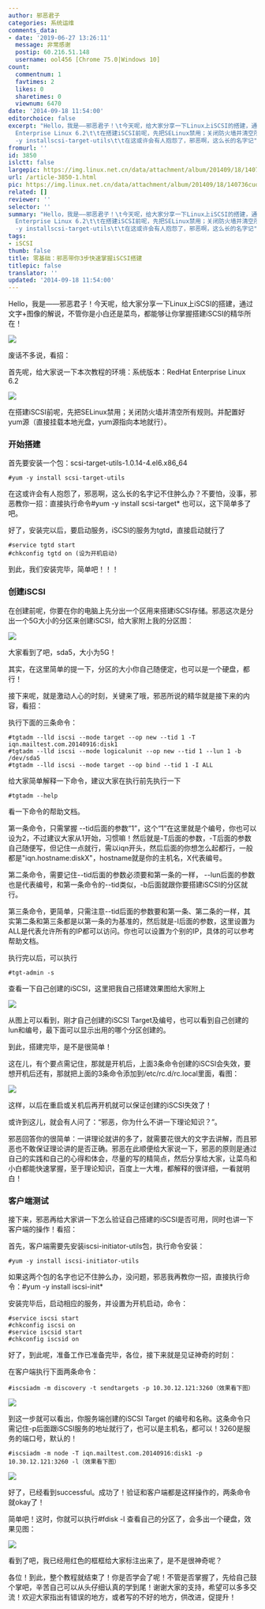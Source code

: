```yaml
---
author: 邪恶君子
categories: 系统运维
comments_data:
- date: '2019-06-27 13:26:11'
  message: 非常感谢
  postip: 60.216.51.148
  username: ool456 [Chrome 75.0|Windows 10]
count:
  commentnum: 1
  favtimes: 2
  likes: 0
  sharetimes: 0
  viewnum: 6470
date: '2014-09-18 11:54:00'
editorchoice: false
excerpt: "Hello，我是——邪恶君子！\t今天呢，给大家分享一下Linux上iSCSI的搭建，通过文字+图像的解说，不管你是小白还是菜鸟，都能够让你掌握搭建iSCSI的精华所在！废话不多说，看招：首先呢，给大家说一下本次教程的环境：\t系统版本：RedHat
  Enterprise Linux 6.2\t\t在搭建iSCSI前呢，先把SELinux禁用；关闭防火墙并清空所有规则。并配置好yum源（直接挂载本地光盘，yum源指向本地就行）。开始搭建：\t首先要安装一个包：scsi-target-utils-1.0.14-4.el6.x86_64\t#yum
  -y installscsi-target-utils\t\t在这或许会有人抱怨了，邪恶啊，这么长的名字记"
fromurl: ''
id: 3850
islctt: false
largepic: https://img.linux.net.cn/data/attachment/album/201409/18/140736cuoxrpsfft6nusff.jpg
url: /article-3850-1.html
pic: https://img.linux.net.cn/data/attachment/album/201409/18/140736cuoxrpsfft6nusff.jpg.thumb.jpg
related: []
reviewer: ''
selector: ''
summary: "Hello，我是——邪恶君子！\t今天呢，给大家分享一下Linux上iSCSI的搭建，通过文字+图像的解说，不管你是小白还是菜鸟，都能够让你掌握搭建iSCSI的精华所在！废话不多说，看招：首先呢，给大家说一下本次教程的环境：\t系统版本：RedHat
  Enterprise Linux 6.2\t\t在搭建iSCSI前呢，先把SELinux禁用；关闭防火墙并清空所有规则。并配置好yum源（直接挂载本地光盘，yum源指向本地就行）。开始搭建：\t首先要安装一个包：scsi-target-utils-1.0.14-4.el6.x86_64\t#yum
  -y installscsi-target-utils\t\t在这或许会有人抱怨了，邪恶啊，这么长的名字记"
tags:
- iSCSI
thumb: false
title: 零基础：邪恶带你3步快速掌握iSCSI搭建
titlepic: false
translator: ''
updated: '2014-09-18 11:54:00'
---
```


Hello，我是——邪恶君子！今天呢，给大家分享一下Linux上iSCSI的搭建，通过文字+图像的解说，不管你是小白还是菜鸟，都能够让你掌握搭建iSCSI的精华所在！


![](/data/attachment/album/201409/18/140736cuoxrpsfft6nusff.jpg)


废话不多说，看招：


首先呢，给大家说一下本次教程的环境：系统版本：RedHat Enterprise Linux 6.2


[![](/data/attachment/album/201409/17/145612aerr1o0f16gr91gn.png)](https://img.linux.net.cn/data/attachment/album/201409/17/145612aerr1o0f16gr91gn.png)


在搭建iSCSI前呢，先把SELinux禁用；关闭防火墙并清空所有规则。并配置好yum源（直接挂载本地光盘，yum源指向本地就行）。


### 开始搭建


首先要安装一个包：scsi-target-utils-1.0.14-4.el6.x86\_64



```
#yum -y install scsi-target-utils
```

在这或许会有人抱怨了，邪恶啊，这么长的名字记不住肿么办？不要怕，没事，邪恶教你一招：直接执行命令#yum -y install scsi-target\* 也可以，这下简单多了吧。


好了，安装完以后，要启动服务，iSCSI的服务为tgtd，直接启动就行了



```
#service tgtd start
#chkconfig tgtd on (设为开机启动)
```

到此，我们安装完毕，简单吧！！！


### 创建iSCSI


在创建前呢，你要在你的电脑上先分出一个区用来搭建iSCSI存储。邪恶这次是分出一个5G大小的分区来创建iSCSI，给大家附上我的分区图：


[![](/data/attachment/album/201409/17/145628zu4udb0k243rb843.png)](https://img.linux.net.cn/data/attachment/album/201409/17/145628zu4udb0k243rb843.png)


大家看到了吧，sda5，大小为5G！


其实，在这里简单的提一下，分区的大小你自己随便定，也可以是一个硬盘，都行！


接下来呢，就是激动人心的时刻，关键来了哦，邪恶所说的精华就是接下来的内容，看招：


执行下面的三条命令：



```
#tgtadm --lld iscsi --mode target --op new --tid 1 -T iqn.mailtest.com.20140916:disk1
#tgtadm --lld iscsi --mode logicalunit --op new --tid 1 --lun 1 -b /dev/sda5
#tgtadm --lld iscsi --mode target --op bind --tid 1 -I ALL
```

 


给大家简单解释一下命令，建议大家在执行前先执行一下



```
#tgtadm --help
```

看一下命令的帮助文档。


第一条命令，只需掌握 --tid后面的参数“1”，这个“1”在这里就是个编号，你也可以设为2，不过建议大家从1开始，习惯嘛！然后就是-T后面的参数，-T后面的参数自己随便写，但记住一点就行，需以iqn开头，然后后面的你想怎么起都行，一般都是"iqn.hostname:diskX"，hostname就是你的主机名，X代表编号。


第二条命令，需要记住--tid后面的参数必须要和第一条的一样， --lun后面的参数也是代表编号，和第一条命令的--tid类似，-b后面就跟你要搭建iSCSI的分区就行。


第三条命令，更简单，只需注意--tid后面的参数要和第一条、第二条的一样，其实第二条和第三条都是以第一条的为基准的，然后就是-I后面的参数，这里设置为ALL是代表允许所有的IP都可以访问。你也可以设置为个别的IP，具体的可以参考帮助文档。


执行完以后，可以执行



```
#tgt-admin -s
```

查看一下自己创建的iSCSI，这里把我自己搭建效果图给大家附上


[![](/data/attachment/album/201409/17/145629fjx92jsreazgx9ai.png)](https://img.linux.net.cn/data/attachment/album/201409/17/145629fjx92jsreazgx9ai.png)


从图上可以看到，刚才自己创建的iSCSI Target及编号，也可以看到自己创建的lun和编号，最下面可以显示出用的哪个分区创建的。


到此，搭建完毕，是不是很简单！


这在儿，有个要点需记住，那就是开机后，上面3条命令创建的iSCSI会失效，要想开机后还有，那就把上面的3条命令添加到/etc/rc.d/rc.local里面，看图：


[![](/data/attachment/album/201409/17/145630zx6ve3zb0xfpk0p3.png)](https://img.linux.net.cn/data/attachment/album/201409/17/145630zx6ve3zb0xfpk0p3.png)


这样，以后在重启或关机后再开机就可以保证创建的iSCSI失效了！


或许到这儿，就会有人问了：“邪恶，你为什么不讲一下理论知识？”。


邪恶回答你的很简单：一讲理论就讲的多了，就需要花很大的文字去讲解，而且邪恶也不敢保证理论讲的是否正确。邪恶在此顺便给大家说一下，邪恶的原则是通过自己的实践和自己的心得和体会，尽量的写的精简点，然后分享给大家，让菜鸟和小白都能快速掌握，至于理论知识，百度上一大堆，都解释的很详细，一看就明白！


### 客户端测试


接下来，邪恶再给大家讲一下怎么验证自己搭建的iSCSI是否可用，同时也讲一下客户端的操作！看招：


首先，客户端需要先安装iscsi-initiator-utils包，执行命令安装：



```
#yum -y install iscsi-initiator-utils
```

如果这两个包的名字也记不住肿么办，没问题，邪恶我再教你一招，直接执行命令：#yum -y install iscsi-init\* 


安装完毕后，启动相应的服务，并设置为开机启动，命令：



```
#service iscsi start
#chkconfig iscsi on
#service iscsid start
#chkconfig iscsid on
```

好了，到此呢，准备工作已准备完毕，各位，接下来就是见证神奇的时刻：


在客户端执行下面两条命令：



```
#iscsiadm -m discovery -t sendtargets -p 10.30.12.121:3260（效果看下图）
```

[![](/data/attachment/album/201409/17/145629qtlpninypmqolfoi.png)](https://img.linux.net.cn/data/attachment/album/201409/17/145629qtlpninypmqolfoi.png)


到这一步就可以看出，你服务端创建的iSCSI Target 的编号和名称。这条命令只需记住-p后面跟iSCSI服务的地址就行了，也可以是主机名，都可以！3260是服务的端口号，默认的！



```
#iscsiadm -m node -T iqn.mailtest.com.20140916:disk1 -p 10.30.12.121:3260 -l（效果看下图）
```

[![](/data/attachment/album/201409/17/145630vkp0fggfawuwyg4c.png)](https://img.linux.net.cn/data/attachment/album/201409/17/145630vkp0fggfawuwyg4c.png)


好了，已经看到successful。成功了！验证和客户端都是这样操作的，两条命令就okay了！


简单吧！这时，你就可以执行#fdisk -l 查看自己的分区了，会多出一个硬盘，效果见图：


[![](/data/attachment/album/201409/17/145628f08ok053g0gn05e3.png)](https://img.linux.net.cn/data/attachment/album/201409/17/145628f08ok053g0gn05e3.png)


 


看到了吧，我已经用红色的框框给大家标注出来了，是不是很神奇呢？


各位！到此，整个教程就结束了！你是否学会了呢！不管是否掌握了，先给自己鼓个掌吧，辛苦自己可以从头仔细认真的学到尾！谢谢大家的支持，希望可以多多交流！欢迎大家指出有错误的地方，或者写的不好的地方，供改进，促提升！